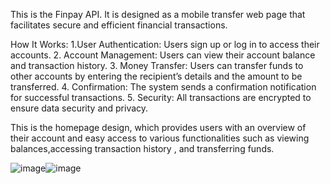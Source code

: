 
This is the Finpay API. It is designed as a mobile transfer web page that facilitates secure and efficient financial transactions.

How It Works:
1.User Authentication: Users sign up or log in to access their accounts.
2. Account Management: Users can view their account balance and transaction history.
3. Money Transfer: Users can transfer funds to other accounts by entering the recipient’s details and the amount to be transferred.
4. Confirmation: The system sends a confirmation notification for successful transactions.
5. Security: All transactions are encrypted to ensure data security and privacy.

This is the homepage design, which provides users with an overview of their account and easy access to various functionalities such as viewing balances,accessing transaction history , and transferring funds.

![image](https://github.com/user-attachments/assets/860a277b-7a77-4932-a6cd-dbd3de384a99)![image](https://github.com/user-attachments/assets/95908c78-3838-449a-8c11-decf9b889ae0)
